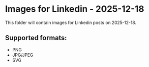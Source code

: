 # Images for Linkedin - 2025-12-18

This folder will contain images for Linkedin posts on 2025-12-18.

## Supported formats:
- PNG
- JPG/JPEG
- SVG

